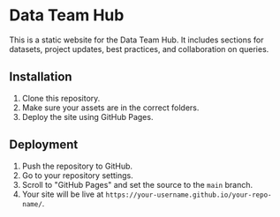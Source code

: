 # Data Team Hub

This is a static website for the Data Team Hub. It includes sections for datasets, project updates, best practices, and collaboration on queries.

## Installation

1. Clone this repository.
2. Make sure your assets are in the correct folders.
3. Deploy the site using GitHub Pages.

## Deployment

1. Push the repository to GitHub.
2. Go to your repository settings.
3. Scroll to "GitHub Pages" and set the source to the `main` branch.
4. Your site will be live at `https://your-username.github.io/your-repo-name/`.

